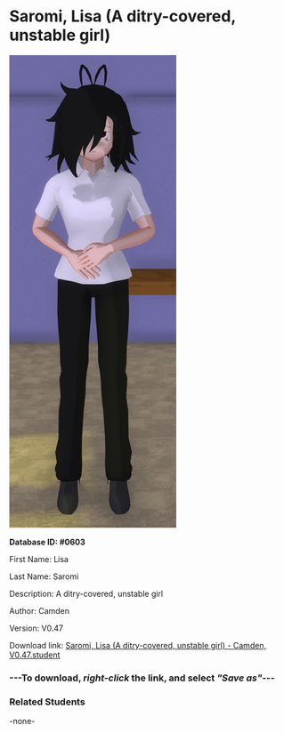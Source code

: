 # Saromi, Lisa (A ditry-covered, unstable girl)

<img src="Files/Images/Saromi, Lisa (A ditry-covered, unstable girl).png" title="Saromi, Lisa (A ditry-covered, unstable girl) - Camden, V0.47">

**Database ID: #0603**

First Name: Lisa

Last Name: Saromi

Description: A ditry-covered, unstable girl

Author: Camden

Version: V0.47

Download link: <a href="https://raw.githubusercontent.com/Arbiter1223/Daigaku-Gurashi-Custom-Students/master/Files/Studen%20Files/Saromi%2C%20Lisa%20(A%20ditry-covered%2C%20unstable%20girl)%20-%20Camden%2C%20V0.47.student">Saromi, Lisa (A ditry-covered, unstable girl) - Camden, V0.47.student</a>

### ---**To download, _right-click_ the link, and select _"Save as"_**---

### Related Students

-none-
